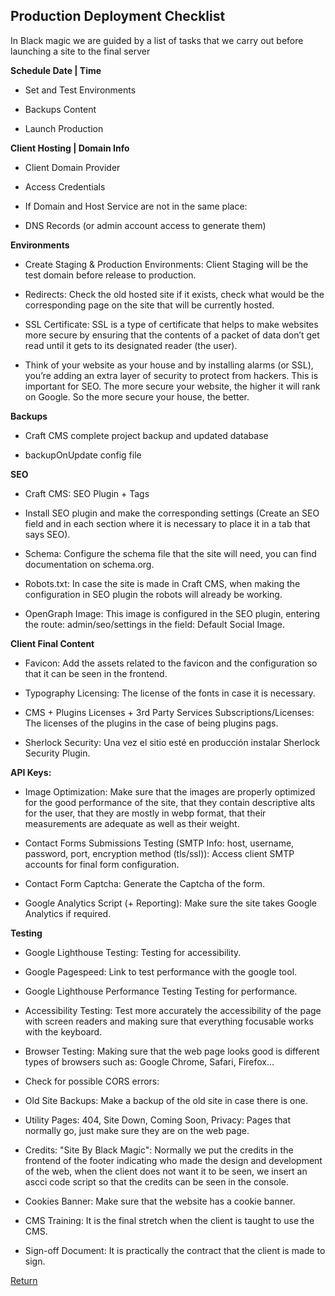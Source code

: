 ## Production Deployment Checklist

In Black magic we are guided by a list of tasks that we carry out before launching a site to the final server

**Schedule Date | Time**

 - Set and Test Environments
   
 - Backups Content

 - Launch Production

  

**Client Hosting | Domain Info**

 - Client Domain Provider
 
 - Access Credentials

- If Domain and Host Service are not in the same place:

- DNS Records (or admin account access to generate them)

  

**Environments**

- Create Staging & Production Environments: Client Staging will be the test domain before release to production.

- Redirects: Check the old hosted site if it exists, check what would be the corresponding page on the site that will be currently hosted.

- SSL Certificate: SSL is a type of certificate that helps to make websites more secure by ensuring that the contents of a packet of data don’t get read until it gets to its designated reader (the user).

- Think of your website as your house and by installing alarms (or SSL), you’re adding an extra layer of security to protect from hackers. This is important for SEO. The more secure your website, the higher it will rank on Google. So the more secure your house, the better.

  
**Backups**

- Craft CMS complete project backup and updated database

- backupOnUpdate config file

**SEO**

- Craft CMS: SEO Plugin + Tags

- Install SEO plugin and make the corresponding settings (Create an SEO field and in each section where it is necessary to place it in a tab that says SEO).

- Schema: Configure the schema file that the site will need, you can find documentation on schema.org.

- Robots.txt: In case the site is made in Craft CMS, when making the configuration in SEO plugin the robots will already be working.

- OpenGraph Image: This image is configured in the SEO plugin, entering the route: admin/seo/settings in the field: Default Social Image.

  
  
**Client Final Content**

- Favicon: Add the assets related to the favicon and the configuration so that it can be seen in the frontend.

- Typography Licensing: The license of the fonts in case it is necessary.

- CMS + Plugins Licenses + 3rd Party Services Subscriptions/Licenses: The licenses of the plugins in the case of being plugins pags.

- Sherlock Security: Una vez el sitio esté en producción instalar Sherlock Security Plugin.

  

**API Keys:**

- Image Optimization: Make sure that the images are properly optimized for the good performance of the site, that they contain descriptive alts for the user, that they are mostly in webp format, that their measurements are adequate as well as their weight.

- Contact Forms Submissions Testing (SMTP Info: host, username, password, port, encryption method (tls/ssl)): Access client SMTP accounts for final form configuration.

- Contact Form Captcha: Generate the Captcha of the form.

- Google Analytics Script (+ Reporting): Make sure the site takes Google Analytics if required.

  

**Testing**

  
 - Google Lighthouse Testing: Testing for accessibility.

- Google Pagespeed: Link to test performance with the google tool.

- Google Lighthouse Performance Testing Testing for performance.

- Accessibility Testing: Test more accurately the accessibility of the page with screen readers and making sure that everything focusable works with the keyboard.

- Browser Testing: Making sure that the web page looks good is different types of browsers such as: Google Chrome, Safari, Firefox...

- Check for possible CORS errors:

- Old Site Backups: Make a backup of the old site in case there is one.

- Utility Pages: 404, Site Down, Coming Soon, Privacy: Pages that normally go, just make sure they are on the web page.

- Credits: "Site By Black Magic": Normally we put the credits in the frontend of the footer indicating who made the design and development of the web, when the client does not want it to be seen, we insert an ascci code script so that the credits can be seen in the console.

- Cookies Banner: Make sure that the website has a cookie banner.

- CMS Training: It is the final stretch when the client is taught to use the CMS.

- Sign-off Document: It is practically the contract that the client is made to sign.

[Return](../README.md)